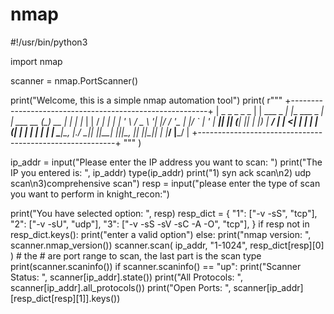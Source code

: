 # nmap

#!/usr/bin/python3

import nmap

scanner = nmap.PortScanner()

print("Welcome, this is a simple nmap automation tool")
print(
    r"""
+---------------------------------------------------------+
|            _               _          _       _     _   |
|  ___ _   _| |__   ___ _ __| | ___ __ (_) __ _| |__ | |_ |
| / __| | | | '_ \ / _ \ '__| |/ / '_ \| |/ _` | '_ \| __||
|| (__| |_| | |_) |  __/ |  |   <| | | | | (_| | | | | |_ |
| \___|\__, |_.__/ \___|_|  |_|\_\_| |_|_|\__, |_| |_|\__||
|      |___/                              |___/           |
+---------------------------------------------------------+
"""
)


ip_addr = input("Please enter the IP address you want to scan: ")
print("The IP you entered is: ", ip_addr)
type(ip_addr)
print("1) syn ack scan\n2) udp scan\n3)comprehensive scan")
resp = input("please enter the type of scan you want to perform in knight_recon:")

print("You have selected option: ", resp)
resp_dict = {
    "1": ["-v -sS", "tcp"],
    "2": ["-v -sU", "udp"],
    "3": ["-v -sS -sV -sC -A -O", "tcp"],
}
if resp not in resp_dict.keys():
    print("enter a valid option")
else:
    print("nmap version: ", scanner.nmap_version())
    scanner.scan(
        ip_addr, "1-1024", resp_dict[resp][0]
    )  # the # are port range to scan, the last part is the scan type
    print(scanner.scaninfo())
    if scanner.scaninfo() == "up":
        print("Scanner Status: ", scanner[ip_addr].state())
        print("All Protocols: ", scanner[ip_addr].all_protocols())
        print("Open Ports: ", scanner[ip_addr][resp_dict[resp][1]].keys())
